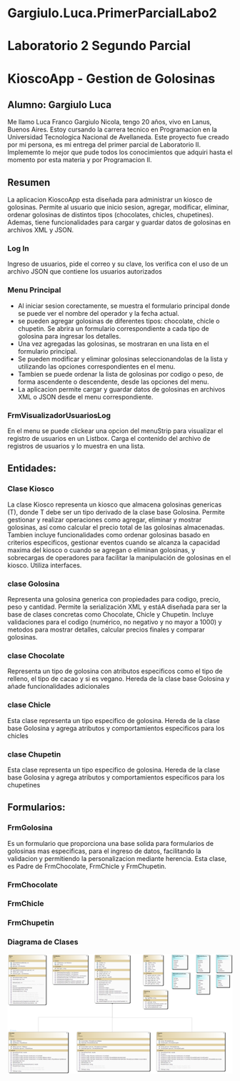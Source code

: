 # Gargiulo.Luca.PrimerParcialLabo2

# Laboratorio 2  Segundo Parcial

# KioscoApp - Gestion de Golosinas

## Alumno: Gargiulo Luca
Me llamo Luca Franco Gargiulo Nicola, tengo 20 años, vivo en Lanus, Buenos Aires. Estoy cursando la carrera tecnico en Programacion en la Universidad Tecnologica Nacional de Avellaneda. Este proyecto fue creado por mi persona, es mi entrega del primer parcial de Laboratorio II. Implememte lo mejor que pude todos los conocimientos que adquiri hasta el momento por esta materia y por Programacion II.

## Resumen
La aplicacion KioscoApp esta diseñada para administrar un kiosco de golosinas. Permite al usuario que inicio sesion, agregar, modificar, eliminar, ordenar golosinas de distintos tipos (chocolates, chicles, chupetines). Ademas, tiene funcionalidades para cargar y guardar datos de golosinas en archivos XML y JSON.

### Log In
Ingreso de usuarios, pide el correo y su clave, los verifica con el uso de un archivo JSON que contiene los usuarios autorizados

### Menu Principal
- Al iniciar sesion corectamente, se muestra el formulario principal donde se puede ver el nombre del operador y la fecha actual.
- se pueden agregar golosinas de diferentes tipos: chocolate, chicle o chupetin. Se abrira un formulario correspondiente a cada tipo de golosina para ingresar los detalles.
- Una vez agregadas las golosinas, se mostraran en una lista en el formulario principal.
- Se pueden modificar y eliminar golosinas seleccionandolas de la lista y utilizando las opciones correspondientes en el menu.
- Tambien se puede ordenar la lista de golosinas por codigo o peso, de forma ascendente o descendente, desde las opciones del menu.
- La aplicacion permite cargar y guardar datos de golosinas en archivos XML o JSON desde el menu correspondiente.

### FrmVisualizadorUsuariosLog
En el menu se puede clickear una opcion del menuStrip para visualizar el registro de usuarios en un Listbox.  Carga el contenido del archivo de registros de usuarios y lo muestra en una lista.

## Entidades:

### Clase Kiosco
La clase Kiosco<T> representa un kiosco que almacena golosinas genericas (T), donde T debe ser un tipo derivado de la clase base Golosina. Permite gestionar y realizar operaciones como agregar, eliminar y mostrar golosinas, así como calcular el precio total de las golosinas almacenadas. Tambien incluye funcionalidades como ordenar golosinas basado en criterios especificos, gestionar eventos cuando se alcanza la capacidad maxima del kiosco o cuando se agregan o eliminan golosinas, y sobrecargas de operadores para facilitar la manipulación de golosinas en el kiosco. Utiliza interfaces.

### clase Golosina
Representa una golosina generica con propiedades para codigo, precio, peso y cantidad. Permite la serialización XML y estáA diseñada para ser la base de clases concretas como Chocolate, Chicle y Chupetin. Incluye validaciones para el codigo (numérico, no negativo y no mayor a 1000) y metodos para mostrar detalles, calcular precios finales y comparar golosinas.

### clase Chocolate
Representa un tipo de golosina con atributos especificos como el tipo de relleno, el tipo de cacao y si es vegano. Hereda de la clase base Golosina y añade funcionalidades adicionales

### clase Chicle
Esta clase representa un tipo especifico de golosina. Hereda de la clase base Golosina y agrega atributos y comportamientos especificos para los chicles

### clase Chupetin
Esta clase representa un tipo especifico de golosina. Hereda de la clase base Golosina y agrega atributos y comportamientos especificos para los chupetines

## Formularios:

### FrmGolosina
Es un formulario que proporciona una base solida para formularios de golosinas mas especificas, para el ingreso de datos, facilitando la validacion y permitiendo la personalizacion mediante herencia. Esta clase, es Padre de FrmChocolate, FrmChicle y FrmChupetin.

### FrmChocolate

### FrmChicle

### FrmChupetin

### Diagrama de Clases
![Diagrama de Clases](Gargiulo.Luca.PrimerParcialLabo2/ClassDiagram1.png)
